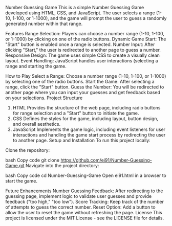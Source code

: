 Number Guessing Game
This is a simple Number Guessing Game developed using HTML, CSS, and JavaScript. The user selects a range (1-10, 1-100, or 1-1000), and the game will prompt the user to guess a randomly generated number within that range.

Features
Range Selection: Players can choose a number range (1-10, 1-100, or 1-1000) by clicking on one of the radio buttons.
Dynamic Game Start: The "Start" button is enabled once a range is selected.
Number Input: After clicking "Start," the user is redirected to another page to guess a number.
Responsive Design: The game uses simple CSS to create a visually clean layout.
Event Handling: JavaScript handles user interactions (selecting a range and starting the game.

How to Play
Select a Range: Choose a number range (1-10, 1-100, or 1-1000) by selecting one of the radio buttons.
Start the Game: After selecting a range, click the "Start" button.
Guess the Number: You will be redirected to another page where you can input your guesses and get feedback based on your selections.
Project Structure
1. HTML
Provides the structure of the web page, including radio buttons for range selection and a "Start" button to initiate the game.
2. CSS
Defines the styles for the game, including layout, button design, and overall aesthetics.
3. JavaScript
Implements the game logic, including event listeners for user interactions and handling the game start process by redirecting the user to another page.
Setup and Installation
To run this project locally:

Clone the repository:

bash
Copy code
git clone https://github.com/ei91/Number-Guessing-Game.git
Navigate into the project directory:

bash
Copy code
cd Number-Guessing-Game
Open ei91.html in a browser to start the game.

Future Enhancements
Number Guessing Feedback: After redirecting to the guessing page, implement logic to validate user guesses and provide feedback ("too high," "too low").
Score Tracking: Keep track of the number of attempts to guess the correct number.
Reset Option: Add a button to allow the user to reset the game without refreshing the page.
License
This project is licensed under the MIT License - see the LICENSE file for details.
